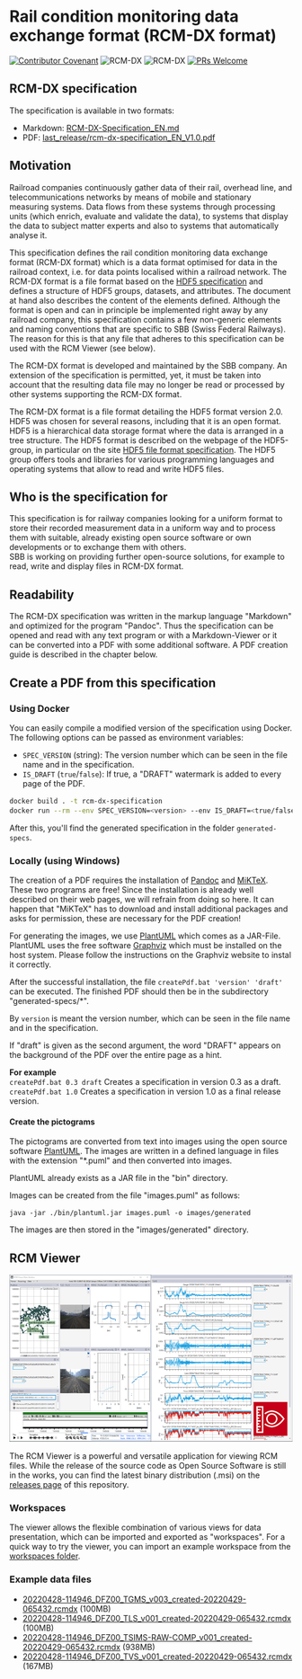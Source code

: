 # Rail condition monitoring data exchange format (RCM-DX format)

[![Contributor Covenant](https://img.shields.io/badge/Contributor%20Covenant-v2.0%20adopted-ff69b4.svg)](code_of_conduct.md) ![RCM-DX](https://img.shields.io/badge/RCM--DX-V2.0-green) ![RCM-DX](https://img.shields.io/badge/document-V0.29-blue) [![PRs Welcome](https://img.shields.io/badge/PRs-welcome-brightgreen.svg?style=flat-square)](http://makeapullrequest.com)

## RCM-DX specification

The specification is available in two formats:

- Markdown: [RCM-DX-Specification_EN.md](RCM-DX-Specification_EN.md)
- PDF: [last_release/rcm-dx-specification_EN_V1.0.pdf](last_release/rcm-dx-specification_EN_V1.0.pdf)

## Motivation

Railroad companies continuously gather data of their rail, overhead line, and telecommunications networks by means of mobile and stationary measuring systems. Data flows from these systems through processing units (which enrich, evaluate and validate the data), to systems that display the data to subject matter experts and also to systems that automatically analyse it.

This specification defines the rail condition monitoring data exchange format (RCM-DX format) which is a data format optimised for data in the railroad context, i.e. for data points localised within a railroad network. The RCM-DX format is a file format based on the [HDF5 specification](https://portal.hdfgroup.org/display/HDF5/) and defines a structure of HDF5 groups, datasets, and attributes. The document at hand also describes the content of the elements defined. Although the format is open and can in principle be implemented right away by any railroad company, this specification contains a few non-generic elements and naming conventions that are specific to SBB (Swiss Federal Railways). The reason for this is that any file that adheres to this specification can be used with the RCM Viewer (see below).

The RCM-DX format is developed and maintained by the SBB company. An extension of the specification is permitted, yet, it must be taken into account that the resulting data file may no longer be read or processed by other systems supporting the RCM-DX format.

The RCM-DX format is a file format detailing the HDF5 format version 2.0. HDF5 was chosen for several reasons, including that it is an open format. HDF5 is a hierarchical data storage format where the data is arranged in a tree structure. The HDF5 format is described on the webpage of the HDF5-group, in particular on the site [HDF5 file format specification](https://portal.hdfgroup.org/display/HDF5/). The HDF5 group offers tools and libraries for various programming languages and operating systems that allow to read and write HDF5 files.

## Who is the specification for

This specification is for railway companies looking for a uniform format to store their recorded measurement data in a uniform way and to process them with suitable, already existing open source software or own developments or to exchange them with others.  
SBB is working on providing further open-source solutions, for example to read, write and display files in RCM-DX format.

## Readability

The RCM-DX specification was written in the markup language "Markdown" and optimized for the program "Pandoc". Thus the specification can be opened and read with any text program or with a Markdown-Viewer or it can be converted into a PDF with some additional software. A PDF creation guide is described in the chapter below.

## Create a PDF from this specification

### Using Docker

You can easily compile a modified version of the specification using Docker. The following options can be passed as environment variables:

- `SPEC_VERSION` (string): The version number which can be seen in the file name and in the specification.
- `IS_DRAFT` (`true`/`false`): If true, a "DRAFT" watermark is added to every page of the PDF.

```sh
docker build . -t rcm-dx-specification
docker run --rm --env SPEC_VERSION=<version> --env IS_DRAFT=<true/false> --volume "$(pwd):/data" rcm-dx-specification
```

After this, you'll find the generated specification in the folder `generated-specs`.

### Locally (using Windows)

The creation of a PDF requires the installation of [Pandoc](https://pandoc.org/installing.html) and [MiKTeX](https://miktex.org/). These two programs are free! Since the installation is already well described on their web pages, we will refrain from doing so here. It can happen that "MiKTeX" has to download and install additional packages and asks for permission, these are necessary for the PDF creation!

For generating the images, we use [PlantUML](https://plantuml.com/de/) which comes as a JAR-File. PlantUML uses the free software [Graphviz](https://www.graphviz.org/) which must be installed on the host system. Please follow the instructions on the Graphviz website to instal it correctly.

After the successful installation, the file `createPdf.bat 'version' 'draft'` can be executed. The finished PDF should then be in the subdirectory "generated-specs/\*".

By `version` is meant the version number, which can be seen in the file name and in the specification.

If "draft" is given as the second argument, the word "DRAFT" appears on the background of the PDF over the entire page as a hint.

**For example**  
`createPdf.bat 0.3 draft` Creates a specification in version 0.3 as a draft.  
`createPdf.bat 1.0` Creates a specification in version 1.0 as a final release version.

#### Create the pictograms

The pictograms are converted from text into images using the open source software [PlantUML](https://plantuml.com/de/). The images are written in a defined language in files with the extension "\*.puml" and then converted into images.

PlantUML already exists as a JAR file in the "bin" directory.

Images can be created from the file "images.puml" as follows:

```batch
java -jar ./bin/plantuml.jar images.puml -o images/generated
```

The images are then stored in the "images/generated" directory.

## RCM Viewer

![RCM Viewer Screenshot](docs/viewer.png)

The RCM Viewer is a powerful and versatile application for viewing RCM files. While the release of the source code as Open Source Software is still in the works, you can find the latest binary distribution (.msi) on the [releases page](https://github.com/SchweizerischeBundesbahnen/rcm-dx/releases) of this repository. 

### Workspaces

The viewer allows the flexible combination of various views for data presentation, which can be imported and exported as "workspaces". For a quick way to try the viewer, you can import an example workspace from the [workspaces folder](https://github.com/SchweizerischeBundesbahnen/rcm-dx/tree/main/viewer/workspaces). 

### Example data files

- [20220428-114946_DFZ00_TGMS_v003_created-20220429-065432.rcmdx](https://sbb-wcms-big-files-server-prod.s3.eu-central-1.amazonaws.com/RCM-DX_Files/20220428-114946_DFZ00_TGMS_v003_created-20220429-065432.rcmdx) (100MB)
- [20220428-114946_DFZ00_TLS_v001_created-20220429-065432.rcmdx](https://sbb-wcms-big-files-server-prod.s3.eu-central-1.amazonaws.com/RCM-DX_Files/20220428-114946_DFZ00_TLS_v001_created-20220429-065432.rcmdx) (100MB)
- [20220428-114946_DFZ00_TSIMS-RAW-COMP_v001_created-20220429-065432.rcmdx](https://sbb-wcms-big-files-server-prod.s3.eu-central-1.amazonaws.com/RCM-DX_Files/20220428-114946_DFZ00_TSIMS-RAW-COMP_v001_created-20220429-065432.rcmdx) (938MB)
- [20220428-114946_DFZ00_TVS_v001_created-20220429-065432.rcmdx](https://sbb-wcms-big-files-server-prod.s3.eu-central-1.amazonaws.com/RCM-DX_Files/20220428-114946_DFZ00_TVS_v001_created-20220429-065432.rcmdx) (167MB)
